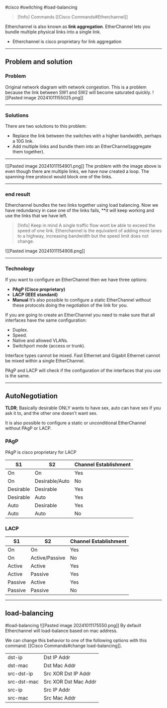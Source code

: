 #cisco #switching #load-balancing

> [!info] Commands
> [[Cisco Commands#Etherchannel]]

Etherchannel is also known as **link aggregation**. EtherChannel lets you bundle multiple physical links into a single link.

- Etherchannel is cisco proprietary for link aggregation

---
## Problem and solution
### Problem
Original network diagram with network congestion. This is a problem because the link between SW1 and SW2 will become saturated quickly.
![[Pasted image 20241011155025.png]]

---
### Solutions
There are two solutions to this problem:
- Replace the link between the switches with a higher bandwidth, perhaps a 10G link.
- Add multiple links and bundle them into an EtherChannel(aggregate them together).
---

![[Pasted image 20241011154901.png]]
The problem with the image above is even though there are multiple links, we have now created a loop. The spanning-tree protocol would block one of the links.

---
### end result
Etherchannel bundles the two links together using load balancing. Now we have redundancy in case one of the links fails, **it will keep working and use the links that we have left.

> [!info] Keep in mind
> A single traffic flow wont be able to exceed the speed of one link. Etherchannel is the equivalent of adding more lanes to a highway, increasing bandwidth but the speed limit does not change.

![[Pasted image 20241011154908.png]]

---
### Technology

If you want to configure an EtherChannel then we have three options:

- **PAgP (Cisco proprietary)**
- **LACP (IEEE standard)**
- **Manual**
It’s also possible to configure a static EtherChannel without these protocols doing the negotiation of the link for you.


If you are going to create an EtherChannel you need to make sure that all interfaces have the same configuration:

- Duplex.
- Speed.
- Native and allowed VLANs.
- Switchport mode (access or trunk).

Interface types cannot be mixed. Fast Ethernet and Gigabit Ethernet cannot be mixed within a single EtherChannel.


PAgP and LACP will check if the configuration of the interfaces that you use is the same.

---
## AutoNegotiation
**TLDR**; Basically desirable ONLY wants to have sex, auto can have sex if you ask it to, and the other one doesn't want sex.

It is also possible to configure a static or unconditional EtherChannel without PAgP or LACP.
### PAgP
PAgP is cisco proprietary for LACP

| S1        | S2             | Channel Establishment |
| --------- | -------------- | --------------------- |
| On        | On             | Yes                   |
| On        | Desirable/Auto | No                    |
| Desirable | Desirable      | Yes                   |
| Desirable | Auto           | Yes                   |
| Auto      | Desirable      | Yes                   |
| Auto      | Auto           | No                    |

### LACP

| S1      | S2             | Channel Establishment |
| ------- | -------------- | --------------------- |
| On      | On             | Yes                   |
| On      | Active/Passive | No                    |
| Active  | Active         | Yes                   |
| Active  | Passive        | Yes                   |
| Passive | Active         | Yes                   |
| Passive | Passive        | No                    |

---
## load-balancing
#load-balancing 
![[Pasted image 20241011175550.png]]
By default Etherchannel will load-balance based on mac address.

We can change this behavior to one of the following options with this command: [[Cisco Commands#change load-balancing]].

|             |                      |
| ----------- | -------------------- |
| dst-ip      | Dst IP Addr          |
| dst-mac     | Dst Mac Addr         |
| src-dst-ip  | Src XOR Dst IP Addr  |
| src-dst-mac | Src XOR Dst Mac Addr |
| src-ip      | Src IP Addr          |
| src-mac     | Src Mac Addr         |

